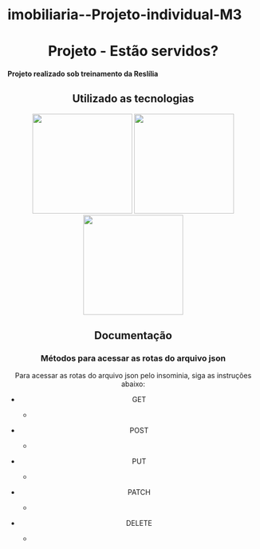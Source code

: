 # imobiliaria--Projeto-individual-M3

<h1 align="center">Projeto - Estão servidos?</h1>
<h4>Projeto realizado sob treinamento da Reslília</h4>

<h2 align="center">Utilizado as tecnologias</h2>

<div align="center" display="flex" padding="10px">
 <img width="200px" src="https://miro.medium.com/max/930/0*MNVJq_8e0SJoqZb5.jpg">
 <img width="200px" src="[https://miro.medium.com/max/930/0*MNVJq_8e0SJoqZb5.jpg](https://st4.depositphotos.com/28636338/41694/v/600/depositphotos_416943040-stock-illustration-vector-json-file-icon.jpg)">
 <img width="200px" src="https://miro.medium.com/max/930/0*MNVJq_8e0SJoqZb5.jpg">
</div>

<div border-bottom="solid 2px gray"></div>
<h2 align="center">Documentação</h2>

<div align="center" display="flex" justify-content="center" flex-direction="column">
  <h3 align="center">Métodos para acessar as rotas do arquivo json</h3>
  <p align="center">Para acessar as rotas do arquivo json pelo insominia, siga as instruções abaixo:</p>
  <ul>
    <li>
      <p text-size="22px">GET</p>
      <ul>
        <li>
          <p>
          </p>
        </li>
      </ul>
    </li>
    <li>
      <p text-size="22px">POST</p>
      <ul>
        <li>
          <p> </p>
        </li>
      </ul>
    </li>
    <li>
      <p text-size="22px">PUT</p>
      <ul>
        <li> 
          <p> </p>
        </li>
      </ul>
    </li>
    <li>
      <p text-size="22px">PATCH</p>
      <ul>
        <li>
          <p> </p>
        </li>
      </ul>
    </li>
    <li>
      <p text-size="22px">DELETE</p>
      <ul>
        <li>
          <p> </p>
        </li>
      </ul>
    </li>
  </ul>
</div>
  
